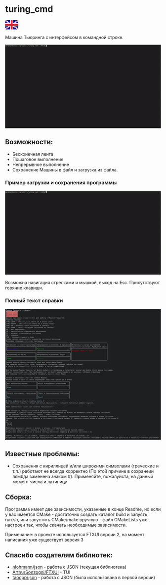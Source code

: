 # turing_cmd

[![English version](forReadme/EN-icon.png)](README.md)

Машина Тьюринга с интерфейсом в командной строке.

![1.gif](forReadme/1.gif)

## Возможности:
- Бесконечная лента
- Пошаговое выполнение
- Непрерывное выполнение
- Сохранение Машины в файл и загрузка из файла.

### Пример загрузки и сохранения программы
![2.gif](forReadme/2.gif)

Возможна навигация стрелками и мышкой, выход на Esc. Присутствуют горячие клавиши.

### Полный текст справки
![3.png](forReadme/3.png) 

## Известные проблемы:
- Сохранения с кириллицей и/или широкими символами (греческие и т.п.) работают не всегда корректно (По этой причине в сохранеии лямбда заменена знаком #). Применяйте, пожалуйста, на данный момент числа и латиницу

## Сборка:
Программа имеет две зависимости, указанные в конце Readme, но если у вас имеется CMake - достаточно создать каталог build и запусть run.sh, или запустить CMake/make вручную - файл CMakeLists уже настроен так, чтобы скачать необходимые зависимости.

Примечание: в проекте используется FTXUI версии 2, на момент написания уже существует версия 3

## Спасибо создателям библиотек:
- [nlohmann/json](https://github.com/nlohmann/json) - работа с JSON (текущая библиотека)
- [ArthurSonzogni/FTXUI](https://github.com/ArthurSonzogni/FTXUI) - TUI
- [taocpp/json](https://github.com/taocpp/json) - работа с JSON (была использована в первой версии)
